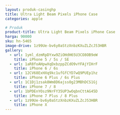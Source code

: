 ```yaml
---
layout: produk-casinghp
title: Ultra Light Beam Pixels iPhone Case
categories: apple

# Produk
product-title: Ultra Light Beam Pixels iPhone Case
harga: 90000
sku: hn-5465
image-drive: 1z99Ue-bv6y0aStzXnbzKXuZLZcJ53HBR
gallery:
  - url: 1yml_dzmRpDYxw9ZiOHdH65U3CO8OB9eW
    title: iPhone 5 / 5s / SE
  - url: 1aR8foAHpwXqDxbzppZCdO9vYFAjYIHrF
    title: iPhone 6 / 6s
  - url: 12CV68ExHXq9kc1ufGfCYD7wQ9PUEp1hz
    title: iPhone 6 Plus / 6s Plus
  - url: 1C1Dj1zsak8Wm8D6ajssOg23MBhDCS1Gj
    title: iPhone 7 / 8
  - url: 1bPDEnYOsz9NrFY35UP3wOqbnCttAG45D
    title: iPhone 7 Plus / 8 Plus
  - url: 1z99Ue-bv6y0aStzXnbzKXuZLZcJ53HBR
    title: iPhone X
---
```

